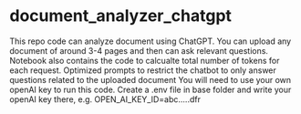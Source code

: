 # document_analyzer_chatgpt
This repo code can analyze document using ChatGPT. You can upload any document of around 3-4 pages and then can ask relevant questions. 
Notebook also contains the code to calcualte total number of tokens for each request.
Optimized prompts to restrict the chatbot to only answer questions related to the uploaded document
You will need to use your own openAI key to run this code. 
Create a .env file in base folder and write your openAI key there, e.g. OPEN_AI_KEY_ID=abc.....dfr
